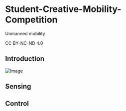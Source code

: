 # Student-Creative-Mobility-Competition
Unmanned mobility

CC BY-NC-ND 4.0

## Introduction

![Image](https://github.com/user-attachments/assets/0b4db66a-b6af-4472-882a-8cbcbf8fe452)

## Sensing


## Control
